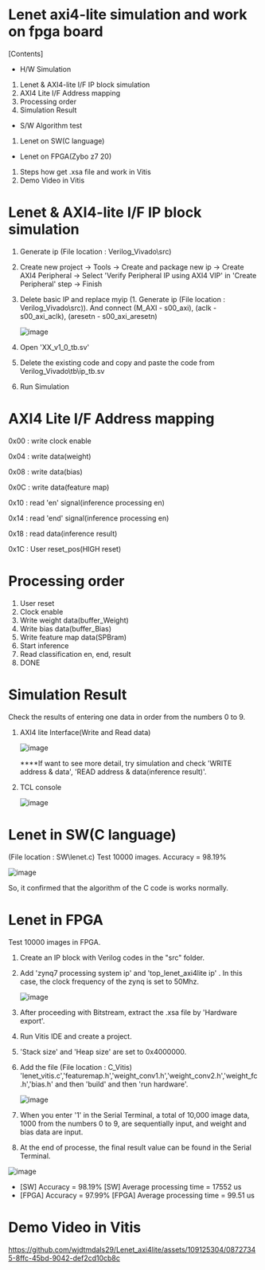 # Lenet axi4-lite simulation and work on fpga board
[Contents]
- H/W Simulation
1. Lenet & AXI4-lite I/F IP block simulation
2. AXI4 Lite I/F Address mapping
3. Processing order
4. Simulation Result
- S/W Algorithm test
1. Lenet on SW(C language)
- Lenet on FPGA(Zybo z7 20)
1. Steps how get .xsa file and work in Vitis
2. Demo Video in Vitis

# Lenet & AXI4-lite I/F IP block simulation
1. Generate ip (File location : Verilog_Vivado\src\)
2. Create new project -> Tools -> Create and package new ip -> Create AXI4 Peripheral -> Select 'Verify Peripheral IP using AXI4 VIP' in 'Create Peripheral' step -> Finish
3. Delete basic IP and replace myip (1. Generate ip (File location : Verilog_Vivado\src)). And connect (M_AXI - s00_axi), (aclk - s00_axi_aclk), (aresetn - s00_axi_aresetn)

    ![image](https://github.com/wjdtmdals29/Lenet_axi4lite/assets/109125304/306e23d2-8691-4175-996c-e2f512cf906d)
   
4. Open 'XX_v1_0_tb.sv'
5. Delete the existing code and copy and paste the code from Verilog_Vivado\tb\ip_tb.sv
6. Run Simulation

# AXI4 Lite I/F Address mapping
0x00 : write clock enable

0x04 : write data(weight)

0x08 : write data(bias)

0x0C : write data(feature map)

0x10 : read 'en' signal(inference processing en)

0x14 : read 'end' signal(inference processing en)

0x18 : read data(inference result)

0x1C : User reset_pos(HIGH reset)

# Processing order
1. User reset
2. Clock enable
3. Write weight data(buffer_Weight)
4. Write bias data(buffer_Bias)
5. Write feature map data(SPBram)
6. Start inference
7. Read classification en, end, result
8. DONE


# Simulation Result
Check the results of entering one data in order from the numbers 0 to 9.

1. AXI4 lite Interface(Write and Read data)

   ![image](https://github.com/wjdtmdals29/Lenet_axi4lite/assets/109125304/6c00d81f-7f96-4ad3-9db9-d0b21f0741d1)

    ****If want to see more detail, try simulation and check 'WRITE address & data', 'READ address & data(inference result)'.
2. TCL console

   ![image](https://github.com/wjdtmdals29/Lenet_axi4lite/assets/109125304/0ae38478-2d52-4e87-856b-40f1c8539d40)

# Lenet in SW(C language)
(File location : SW\lenet.c)
Test 10000 images.
Accuracy = 98.19%

![image](https://github.com/wjdtmdals29/Lenet_axi4lite/assets/109125304/770b1038-a020-4cc1-b1d0-1dccd4d0758f)


So, it confirmed that the algorithm of the C code is works normally.

# Lenet in FPGA
Test 10000 images in FPGA.
1. Create an IP block with Verilog codes in the "src" folder.
2. Add 'zynq7 processing system ip' and 'top_lenet_axi4lite ip' . In this case, the clock frequency of the zynq is set to 50Mhz.

   ![image](https://github.com/wjdtmdals29/Lenet_axi4lite/assets/109125304/dba94c68-32f0-4703-8174-5b71a7d5957f)

3. After proceeding with Bitstream, extract the .xsa file by 'Hardware export'.
4. Run Vitis IDE and create a project.
5. 'Stack size' and 'Heap size' are set to 0x4000000.
6. Add the file (File location : C_Vitis\) 'lenet_vitis.c','featuremap.h','weight_conv1.h','weight_conv2.h','weight_fc.h','bias.h' and then 'build' and then 'run hardware'. 

   ![image](https://github.com/wjdtmdals29/Lenet_axi4lite/assets/109125304/cf936365-15c8-4128-96a6-c4ef2be997f2)

8. When you enter '1' in the Serial Terminal, a total of 10,000 image data, 1000 from the numbers 0 to 9, are sequentially input, and weight and bias data are input.
9. At the end of processe, the final result value can be found in the Serial Terminal.

![image](https://github.com/wjdtmdals29/Lenet_axi4lite/assets/109125304/6ae1ca70-ad73-4da5-89a7-45e7468de6ed)


* [SW] Accuracy = 98.19%          [SW] Average processing time = 17552 us                
* [FPGA] Accuracy = 97.99%        [FPGA] Average processing time = 99.51 us

# Demo Video in Vitis 

https://github.com/wjdtmdals29/Lenet_axi4lite/assets/109125304/08727345-8ffc-45bd-9042-def2cd10cb8c





